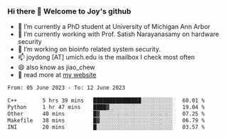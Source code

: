 ### Hi there 👋 Welcome to Joy's github

- 🔭 I’m currently a PhD student at University of Michigan Ann Arbor
- 🌱 I’m currently working with Prof. Satish Narayanasamy on hardware security
- 👯 I’m working on bioinfo related system security. 
- 📫 joydong [AT] umich.edu is the mailbox I check most often
- 😄 also know as jiao_chew
- 💬 read more at [my website](https://joydddd.github.io/)
<!--START_SECTION:waka-->

```txt
From: 05 June 2023 - To: 12 June 2023

C++        5 hrs 39 mins   ███████████████░░░░░░░░░░   60.01 %
Python     1 hr 47 mins    ████▓░░░░░░░░░░░░░░░░░░░░   19.04 %
Other      40 mins         █▓░░░░░░░░░░░░░░░░░░░░░░░   07.25 %
Makefile   38 mins         █▓░░░░░░░░░░░░░░░░░░░░░░░   06.79 %
INI        20 mins         █░░░░░░░░░░░░░░░░░░░░░░░░   03.57 %
```

<!--END_SECTION:waka-->
